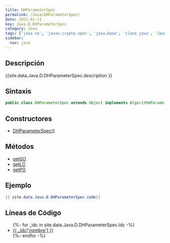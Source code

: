 ```yaml
---
title: DHParameterSpec
permalink: /Java/DHParameterSpec/
date: 2021-01-11
key: Java.D.DHParameterSpec
category: Java
tags: ['java se', 'javax.crypto.spec', 'java.base', 'clase java', 'Java 1.4']
sidebar: 
  nav: java
---
```


## Descripción
{{site.data.Java.D.DHParameterSpec.description }}

## Sintaxis
~~~java
public class DHParameterSpec extends Object implements AlgorithmParameterSpec
~~~

## Constructores
* [DHParameterSpec()](/Java/DHParameterSpec/DHParameterSpec/)

## Métodos
* [getG()](/Java/DHParameterSpec/getG/)
* [getL()](/Java/DHParameterSpec/getL/)
* [getP()](/Java/DHParameterSpec/getP/)

## Ejemplo
~~~java
{{ site.data.Java.D.DHParameterSpec.code}}
~~~

## Líneas de Código
<ul>
{%- for _ldc in site.data.Java.D.DHParameterSpec.ldc -%}
   <li>
       <a href="{{_ldc['url'] }}">{{ _ldc['nombre'] }}</a>
   </li>
{%- endfor -%}
</ul>
